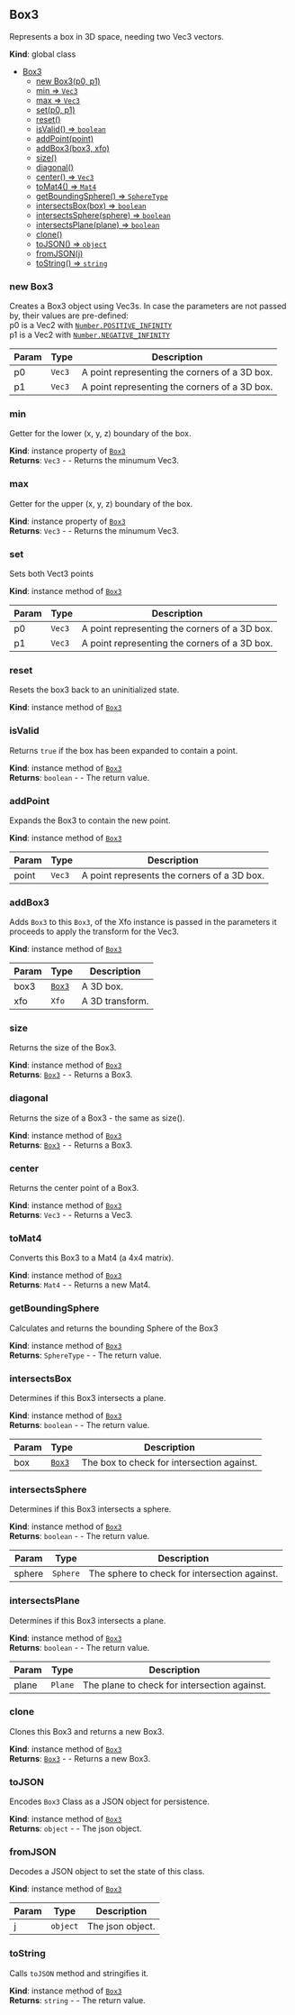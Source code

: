 <a name="Box3"></a>

## Box3
Represents a box in 3D space, needing two Vec3 vectors.

**Kind**: global class  

* [Box3](#Box3)
    * [new Box3(p0, p1)](#new-Box3)
    * [min ⇒ <code>Vec3</code>](#min)
    * [max ⇒ <code>Vec3</code>](#max)
    * [set(p0, p1)](#set)
    * [reset()](#reset)
    * [isValid() ⇒ <code>boolean</code>](#isValid)
    * [addPoint(point)](#addPoint)
    * [addBox3(box3, xfo)](#addBox3)
    * [size()](#size)
    * [diagonal()](#diagonal)
    * [center() ⇒ <code>Vec3</code>](#center)
    * [toMat4() ⇒ <code>Mat4</code>](#toMat4)
    * [getBoundingSphere() ⇒ <code>SphereType</code>](#getBoundingSphere)
    * [intersectsBox(box) ⇒ <code>boolean</code>](#intersectsBox)
    * [intersectsSphere(sphere) ⇒ <code>boolean</code>](#intersectsSphere)
    * [intersectsPlane(plane) ⇒ <code>boolean</code>](#intersectsPlane)
    * [clone()](#clone)
    * [toJSON() ⇒ <code>object</code>](#toJSON)
    * [fromJSON(j)](#fromJSON)
    * [toString() ⇒ <code>string</code>](#toString)

<a name="new_Box3_new"></a>

### new Box3
Creates a Box3 object using Vec3s.In case the parameters are not passed by, their values are pre-defined:<br>p0 is a Vec2 with [`Number.POSITIVE_INFINITY`](https://developer.mozilla.org/en-US/docs/Web/JavaScript/Reference/Global_Objects/Number/POSITIVE_INFINITY)<br>p1 is a Vec2 with [`Number.NEGATIVE_INFINITY`](https://developer.mozilla.org/en-US/docs/Web/JavaScript/Reference/Global_Objects/Number/NEGATIVE_INFINITY)


| Param | Type | Description |
| --- | --- | --- |
| p0 | <code>Vec3</code> | A point representing the corners of a 3D box. |
| p1 | <code>Vec3</code> | A point representing the corners of a 3D box. |

<a name="Box3+min"></a>

### min 
Getter for the lower (x, y, z) boundary of the box.

**Kind**: instance property of [<code>Box3</code>](#Box3)  
**Returns**: <code>Vec3</code> - - Returns the minumum Vec3.  
<a name="Box3+max"></a>

### max 
Getter for the upper (x, y, z) boundary of the box.

**Kind**: instance property of [<code>Box3</code>](#Box3)  
**Returns**: <code>Vec3</code> - - Returns the minumum Vec3.  
<a name="Box3+set"></a>

### set
Sets both Vect3 points

**Kind**: instance method of [<code>Box3</code>](#Box3)  

| Param | Type | Description |
| --- | --- | --- |
| p0 | <code>Vec3</code> | A point representing the corners of a 3D box. |
| p1 | <code>Vec3</code> | A point representing the corners of a 3D box. |

<a name="Box3+reset"></a>

### reset
Resets the box3 back to an uninitialized state.

**Kind**: instance method of [<code>Box3</code>](#Box3)  
<a name="Box3+isValid"></a>

### isValid
Returns `true` if the box has been expanded to contain a point.

**Kind**: instance method of [<code>Box3</code>](#Box3)  
**Returns**: <code>boolean</code> - - The return value.  
<a name="Box3+addPoint"></a>

### addPoint
Expands the Box3 to contain the new point.

**Kind**: instance method of [<code>Box3</code>](#Box3)  

| Param | Type | Description |
| --- | --- | --- |
| point | <code>Vec3</code> | A point represents the corners of a 3D box. |

<a name="Box3+addBox3"></a>

### addBox3
Adds `Box3` to this `Box3`, of the Xfo instance is passed in the parametersit proceeds to apply the transform for the Vec3.

**Kind**: instance method of [<code>Box3</code>](#Box3)  

| Param | Type | Description |
| --- | --- | --- |
| box3 | [<code>Box3</code>](#Box3) | A 3D box. |
| xfo | <code>Xfo</code> | A 3D transform. |

<a name="Box3+size"></a>

### size
Returns the size of the Box3.

**Kind**: instance method of [<code>Box3</code>](#Box3)  
**Returns**: [<code>Box3</code>](#Box3) - - Returns a Box3.  
<a name="Box3+diagonal"></a>

### diagonal
Returns the size of a Box3 - the same as size().

**Kind**: instance method of [<code>Box3</code>](#Box3)  
**Returns**: [<code>Box3</code>](#Box3) - - Returns a Box3.  
<a name="Box3+center"></a>

### center
Returns the center point of a Box3.

**Kind**: instance method of [<code>Box3</code>](#Box3)  
**Returns**: <code>Vec3</code> - - Returns a Vec3.  
<a name="Box3+toMat4"></a>

### toMat4
Converts this Box3 to a Mat4 (a 4x4 matrix).

**Kind**: instance method of [<code>Box3</code>](#Box3)  
**Returns**: <code>Mat4</code> - - Returns a new Mat4.  
<a name="Box3+getBoundingSphere"></a>

### getBoundingSphere
Calculates and returns the bounding Sphere of the Box3

**Kind**: instance method of [<code>Box3</code>](#Box3)  
**Returns**: <code>SphereType</code> - - The return value.  
<a name="Box3+intersectsBox"></a>

### intersectsBox
Determines if this Box3 intersects a plane.

**Kind**: instance method of [<code>Box3</code>](#Box3)  
**Returns**: <code>boolean</code> - - The return value.  

| Param | Type | Description |
| --- | --- | --- |
| box | [<code>Box3</code>](#Box3) | The box to check for intersection against. |

<a name="Box3+intersectsSphere"></a>

### intersectsSphere
Determines if this Box3 intersects a sphere.

**Kind**: instance method of [<code>Box3</code>](#Box3)  
**Returns**: <code>boolean</code> - - The return value.  

| Param | Type | Description |
| --- | --- | --- |
| sphere | <code>Sphere</code> | The sphere to check for intersection against. |

<a name="Box3+intersectsPlane"></a>

### intersectsPlane
Determines if this Box3 intersects a plane.

**Kind**: instance method of [<code>Box3</code>](#Box3)  
**Returns**: <code>boolean</code> - - The return value.  

| Param | Type | Description |
| --- | --- | --- |
| plane | <code>Plane</code> | The plane to check for intersection against. |

<a name="Box3+clone"></a>

### clone
Clones this Box3 and returns a new Box3.

**Kind**: instance method of [<code>Box3</code>](#Box3)  
**Returns**: [<code>Box3</code>](#Box3) - - Returns a new Box3.  
<a name="Box3+toJSON"></a>

### toJSON
Encodes `Box3` Class as a JSON object for persistence.

**Kind**: instance method of [<code>Box3</code>](#Box3)  
**Returns**: <code>object</code> - - The json object.  
<a name="Box3+fromJSON"></a>

### fromJSON
Decodes a JSON object to set the state of this class.

**Kind**: instance method of [<code>Box3</code>](#Box3)  

| Param | Type | Description |
| --- | --- | --- |
| j | <code>object</code> | The json object. |

<a name="Box3+toString"></a>

### toString
Calls `toJSON` method and stringifies it.

**Kind**: instance method of [<code>Box3</code>](#Box3)  
**Returns**: <code>string</code> - - The return value.  

